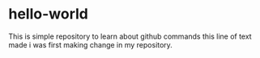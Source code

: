 # hello-world
This is simple repository to learn about github commands
this line of text made i was first making change in my repository.
